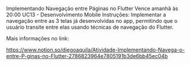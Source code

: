 Implementando Navegação entre Páginas no Flutter
Vence amanhã às 20:00
UC13 - Desenvolvimento Mobile
Instruções:
Implementar a navegação entre as 3 telas já desenvolvidas no app, permitindo que o usuário transite entre elas usando técnicas de navegação do Flutter.

Mais informações no link:

https://www.notion.so/diegoaquila/Atividade-Implementando-Navega-o-entre-P-ginas-no-Flutter-2786823964e7805191b3de6bb45ec04b
